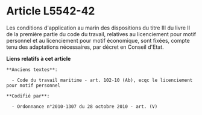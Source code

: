 # Article L5542-42

Les conditions d'application au marin des dispositions du titre III du livre II de la première partie du code du travail,
relatives au licenciement pour motif personnel et au licenciement pour motif économique, sont fixées, compte tenu des
adaptations nécessaires, par décret en Conseil d'Etat.

**Liens relatifs à cet article**

	**Anciens textes**:

	  - Code du travail maritime - art. 102-10 (Ab), ecqc le licenciement pour motif personnel

	**Codifié par**:

	  - Ordonnance n°2010-1307 du 28 octobre 2010 - art. (V)
